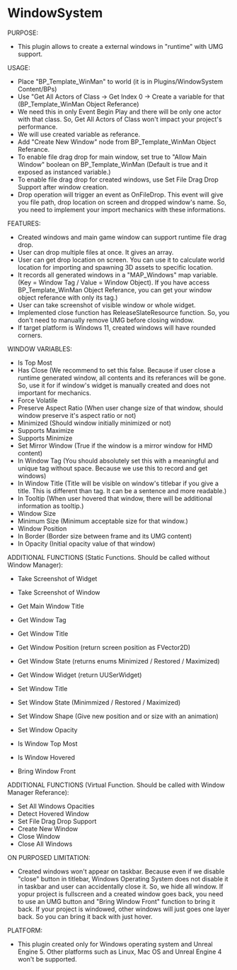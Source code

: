 # WindowSystem

PURPOSE:
- This plugin allows to create a external windows in "runtime" with UMG support.

USAGE:
- Place "BP_Template_WinMan" to world (it is in Plugins/WindowSystem Content/BPs)
- Use "Get All Actors of Class -> Get Index 0 -> Create a variable for that (BP_Template_WinMan Object Referance)
 - We need this in only Event Begin Play and there will be only one actor with that class. So, Get All Actors of Class won't impact your project's performance.
 - We will use created variable as referance.
- Add "Create New Window" node from BP_Template_WinMan Object Referance.
- To enable file drag drop for main window, set true to "Allow Main Window" boolean on BP_Template_WinMan (Default is true and it exposed as instanced variable.)
- To enable file drag drop for created windows, use Set File Drag Drop Support after window creation.
- Drop operation will trigger an event as OnFileDrop. This event will give you file path, drop location on screen and dropped window's name. So, you need to implement your import mechanics with these informations.

FEATURES:
- Created windows and main game window can support runtime file drag drop.
- User can drop multiple files at once. It gives an array.
- User can get drop location on screen. You can use it to calculate world location for importing and spawning 3D assets to specific location.
- It records all generated windows in a "MAP_Windows" map variable. (Key = Window Tag / Value = Window Object). If you have access BP_Template_WinMan Object Referance, you can get your window object referance with only its tag.)
- User can take screenshot of visible window or whole widget.
- Implemented close function has ReleaseSlateResource function. So, you don't need to manually remove UMG before closing window.
- If target platform is Windows 11, created windows will have rounded corners.

WINDOW VARIABLES:
- Is Top Most
- Has Close (We recommend to set this false. Because if user close a runtime generated window, all contents and its referances will be gone. So, use it for if window's widget is manually created and does not important for mechanics.
- Force Volatile
- Preserve Aspect Ratio (When user change size of that window, should window preserve it's aspect ratio or not)
- Minimized (Should window initially minimized or not)
- Supports Maximize
- Supports Minimize
- Set Mirror Window (True if the window is a mirror window for HMD content)
- In Window Tag (You should absolutely set this with a meaningful and unique tag without space. Because we use this to record and get windows)
- In Window Title (Title will be visible on window's titlebar if you give a title. This is different than tag. It can be a sentence and more readable.)
- In Tooltip (When user hovered that window, there will be additional information as tooltip.)
- Window Size
- Minimum Size (Minimum acceptable size for that window.)
- Window Position
- In Border (Border size between frame and its UMG content)
- In Opacity (Initial opacity value of that window)

ADDITIONAL FUNCTIONS (Static Functions. Should be called without Window Manager):
- Take Screenshot of Widget
- Take Screenshot of Window

- Get Main Window Title

- Get Window Tag
- Get Window Title
- Get Window Position (return screen position as FVector2D)
- Get Window State (returns enums Minimized / Restored / Maximized)
- Get Window Widget (return UUSerWidget)

- Set Window Title
- Set Window State (Minimmized / Restored / Maximized)
- Set Window Shape (Give new position and or size with an animation)
- Set Window Opacity

- Is Window Top Most
- Is Window Hovered
- Bring Window Front

ADDITIONAL FUNCTIONS (Virtual Function. Should be called with Window Manager Referance):
- Set All Windows Opacities
- Detect Hovered Window
- Set File Drag Drop Support
- Create New Window
- Close Window
- Close All Windows

ON PURPOSED LIMITATION:
- Created windows won't appear on taskbar. Because even if we disable "close" button in titlebar, Windows Operating System does not disable it in taskbar and user can accidentally close it. So, we hide all window. If yopur project is fullscreen and a created window goes back, you need to use an UMG button and "Bring Window Front" function to bring it back. If your project is windowed, other windows will just goes one layer back. So you can bring it back with just hover.

PLATFORM:
- This plugin created only for Windows operating system and Unreal Engine 5. Other platforms such as Linux, Mac OS and Unreal Engine 4 won't be supported.
